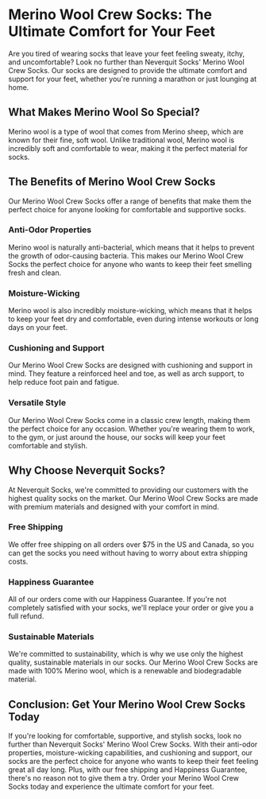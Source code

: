 # Merino Wool Crew Socks: The Ultimate Comfort for Your Feet

Are you tired of wearing socks that leave your feet feeling sweaty, itchy, and uncomfortable? Look no further than Neverquit Socks' Merino Wool Crew Socks. Our socks are designed to provide the ultimate comfort and support for your feet, whether you're running a marathon or just lounging at home.

## What Makes Merino Wool So Special?

Merino wool is a type of wool that comes from Merino sheep, which are known for their fine, soft wool. Unlike traditional wool, Merino wool is incredibly soft and comfortable to wear, making it the perfect material for socks.

## The Benefits of Merino Wool Crew Socks

Our Merino Wool Crew Socks offer a range of benefits that make them the perfect choice for anyone looking for comfortable and supportive socks.

### Anti-Odor Properties

Merino wool is naturally anti-bacterial, which means that it helps to prevent the growth of odor-causing bacteria. This makes our Merino Wool Crew Socks the perfect choice for anyone who wants to keep their feet smelling fresh and clean.

### Moisture-Wicking

Merino wool is also incredibly moisture-wicking, which means that it helps to keep your feet dry and comfortable, even during intense workouts or long days on your feet.

### Cushioning and Support

Our Merino Wool Crew Socks are designed with cushioning and support in mind. They feature a reinforced heel and toe, as well as arch support, to help reduce foot pain and fatigue.

### Versatile Style

Our Merino Wool Crew Socks come in a classic crew length, making them the perfect choice for any occasion. Whether you're wearing them to work, to the gym, or just around the house, our socks will keep your feet comfortable and stylish.

## Why Choose Neverquit Socks?

At Neverquit Socks, we're committed to providing our customers with the highest quality socks on the market. Our Merino Wool Crew Socks are made with premium materials and designed with your comfort in mind.

### Free Shipping

We offer free shipping on all orders over $75 in the US and Canada, so you can get the socks you need without having to worry about extra shipping costs.

### Happiness Guarantee

All of our orders come with our Happiness Guarantee. If you're not completely satisfied with your socks, we'll replace your order or give you a full refund.

### Sustainable Materials

We're committed to sustainability, which is why we use only the highest quality, sustainable materials in our socks. Our Merino Wool Crew Socks are made with 100% Merino wool, which is a renewable and biodegradable material.

## Conclusion: Get Your Merino Wool Crew Socks Today

If you're looking for comfortable, supportive, and stylish socks, look no further than Neverquit Socks' Merino Wool Crew Socks. With their anti-odor properties, moisture-wicking capabilities, and cushioning and support, our socks are the perfect choice for anyone who wants to keep their feet feeling great all day long. Plus, with our free shipping and Happiness Guarantee, there's no reason not to give them a try. Order your Merino Wool Crew Socks today and experience the ultimate comfort for your feet.